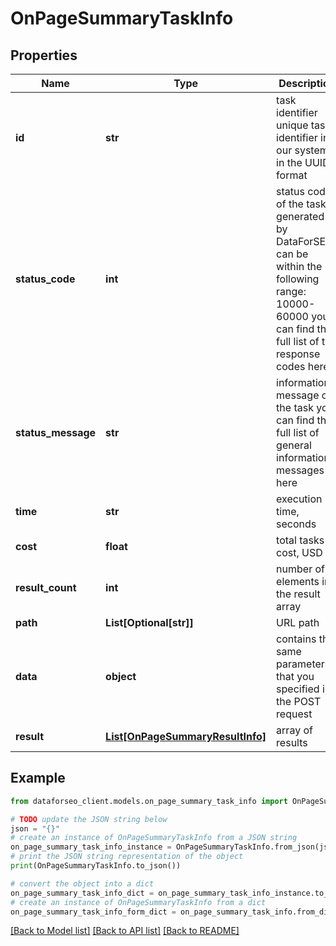 # OnPageSummaryTaskInfo


## Properties

Name | Type | Description | Notes
------------ | ------------- | ------------- | -------------
**id** | **str** | task identifier unique task identifier in our system in the UUID format | [optional] 
**status_code** | **int** | status code of the task generated by DataForSEO, can be within the following range: 10000-60000 you can find the full list of the response codes here | [optional] 
**status_message** | **str** | informational message of the task you can find the full list of general informational messages here | [optional] 
**time** | **str** | execution time, seconds | [optional] 
**cost** | **float** | total tasks cost, USD | [optional] 
**result_count** | **int** | number of elements in the result array | [optional] 
**path** | **List[Optional[str]]** | URL path | [optional] 
**data** | **object** | contains the same parameters that you specified in the POST request | [optional] 
**result** | [**List[OnPageSummaryResultInfo]**](OnPageSummaryResultInfo.md) | array of results | [optional] 

## Example

```python
from dataforseo_client.models.on_page_summary_task_info import OnPageSummaryTaskInfo

# TODO update the JSON string below
json = "{}"
# create an instance of OnPageSummaryTaskInfo from a JSON string
on_page_summary_task_info_instance = OnPageSummaryTaskInfo.from_json(json)
# print the JSON string representation of the object
print(OnPageSummaryTaskInfo.to_json())

# convert the object into a dict
on_page_summary_task_info_dict = on_page_summary_task_info_instance.to_dict()
# create an instance of OnPageSummaryTaskInfo from a dict
on_page_summary_task_info_form_dict = on_page_summary_task_info.from_dict(on_page_summary_task_info_dict)
```
[[Back to Model list]](../README.md#documentation-for-models) [[Back to API list]](../README.md#documentation-for-api-endpoints) [[Back to README]](../README.md)


